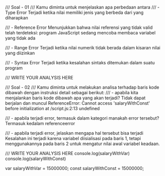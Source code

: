 /// Soal - 01
/// Kamu diminta untuk menjelaskan apa perbedaan antara
/// - Type Error
Terjadi ketika nilai memiliki jenis yang berbeda dari yang diharapkan

/// - Reference Error
Menunjukkan bahwa nilai referensi yang tidak valid telah terdeteksi: program JavaScript sedang mencoba membaca variabel yang tidak ada

/// - Range Error
Terjadi ketika nilai numerik tidak berada dalam kisaran nilai yang diizinkan

/// - Syntax Error
Terjadi ketika kesalahan sintaks ditemukan dalam suatu program

/// WRITE YOUR ANALYSIS HERE


/// Soal - 02
/// Kamu diminta untuk melakukan analisa terhadap baris kode dibawah dengan instruksi detail sebagai berikut:
/// - apabila kita menjalankan baris kode dibawah apa yang akan terjadi?
Tidak dapat berjalan dan muncul ReferenceError: Cannot access 'salaryWithConst' before initialization at /script.js:2:13 undefined

/// - apabila terjadi error, termasuk dalam kategori manakah error tersebut?
Termasuk kedalam referenceerror

/// - apabila terjadi error, jelaskan mengapa hal tersebut bisa terjadi
Kesalahan ini terjadi karena variabel diisialisasi pada baris 1, tetapi menggunakannya pada baris 2 untuk mengatur nilai awal variabel keadaan.

/// WRITE YOUR ANALYSIS HERE
console.log(salaryWithVar)
console.log(salaryWithConst)

var salaryWithVar = 15000000;
const salaryWithConst = 15000000;
